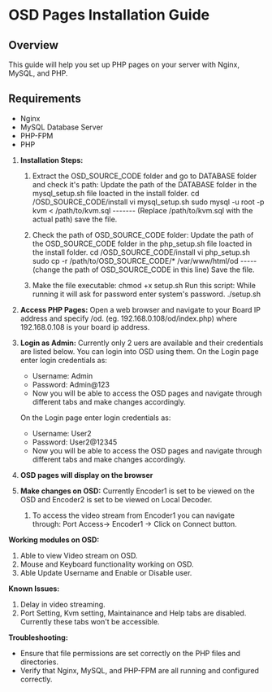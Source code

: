 # OSD Pages Installation Guide

## Overview
This guide will help you set up PHP pages on your server with Nginx, MySQL, and PHP.

## Requirements
- Nginx
- MySQL Database Server
- PHP-FPM
- PHP

1. **Installation Steps:**
    1. Extract the OSD_SOURCE_CODE folder and go to DATABASE folder and check it's path:
        Update the path of the DATABASE folder in the mysql_setup.sh file loacted in the install folder.
        cd /OSD_SOURCE_CODE/install
        vi mysql_setup.sh
        sudo mysql -u root -p kvm < /path/to/kvm.sql             ------- (Replace /path/to/kvm.sql with the actual path)
        save the file.

    2. Check the path of OSD_SOURCE_CODE folder:
        Update the path of the OSD_SOURCE_CODE folder in the php_setup.sh file loacted in the install folder.
        cd /OSD_SOURCE_CODE/install
        vi php_setup.sh 
        sudo cp -r /path/to/OSD_SOURCE_CODE/* /var/www/html/od        -----(change the path of OSD_SOURCE_CODE in this line)
        Save the file.

    3. Make the file executable:
        chmod +x setup.sh
        Run this script: While running it will ask for password enter system's password.
        ./setup.sh

2. **Access PHP Pages:**
   Open a web browser and navigate to your Board IP address and specify /od.
   (eg. 192.168.0.108/od/index.php)   where 192.168.0.108 is your board ip address.

3. **Login as Admin:** Currently only 2 uers are available and their credentials are listed below. You can login into OSD using them.
   On the Login page enter login credentials as:
    - Username: Admin
    - Password: Admin@123
    - Now you will be able to access the OSD pages and navigate through different tabs and make changes accordingly.

   On the Login page enter login credentials as:
    - Username: User2
    - Password: User2@12345
    - Now you will be able to access the OSD pages and navigate through different tabs and make changes accordingly.

4. **OSD pages will display on the browser**

5. **Make changes on OSD:**  Currently Encoder1 is set to be viewed on the OSD and Encoder2 is set to be viewed on Local Decoder.
    1. To access the video stream from Encoder1 you can navigate through:
    Port Access-> Encoder1 -> Click on Connect button.

**Working modules on OSD:**
  
   1. Able to view Video stream on OSD.
   2. Mouse and Keyboard functionality working on OSD.
   3. Able Update Username and Enable or Disable user.
      
**Known Issues:**
   
   1. Delay in video streaming.
   2. Port Setting, Kvm setting, Maintainance and Help tabs are disabled. Currently these tabs won't be accessible.

**Troubleshooting:**
- Ensure that file permissions are set correctly on the PHP files and directories.
- Verify that Nginx, MySQL, and PHP-FPM are all running and configured correctly.
